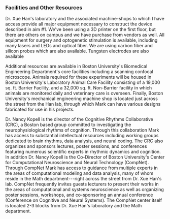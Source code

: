 ### Facilities and Other Resources

Dr. Xue Han's laboratory and the associated machine-shops to which I have access provide all major equipment necessary to construct the device described in aim \#1. We've been using a 3D printer on the first floor, but there are others on campus and we have purchase from vendors as well. All equipment for surgery and optogenetic stimulation is available, including many lasers and LEDs and optical fiber. We are using carbon fiber and silicon probes which are also available. Tungsten electrodes are also available

Additional resources are available in Boston University's Biomedical Engineering Department's core facilities including a scanning confocal microscope. Animals required for these experiments will be housed in Boston University's Laboratory Animal Care Facility consisting of a 19,000 sq. ft. Barrier Facility, and a 32,000 sq. ft. Non-Barrier facility in which animals are monitored daily and veterinary care is overseen. Finally, Boston University's mechanical engineering machine shop is located just across the street from the Han lab, through which Mark can have various designs fabricated for use in his projects.

Dr. Nancy Kopell is the director of the Cognitive Rhythms Collaborative (CRC), a Boston based group committed to investigating the neurophysiological rhythms of cognition. Through this collaboration Mark has access to substantial intellectual resources including working groups dedicated to brain rhythms, data analysis, and neural coding. The CRC also organizes and sponsors lectures, poster sessions, and conferences featuring numerous scientific experts in rhythmic dynamics and cognition. In addition Dr. Nancy Kopell is the Co-Director of Boston University's Center for Computational Neuroscience and Neural Technology (CompNet). Through CompNet Mark has access to guidance from multiple experts in the areas of computational modeling and data analysis, many of whom reside in the Math department---right across the street from Dr. Xue Han's lab. CompNet frequently invites guests lecturers to present their works in the areas of computational and systems neuroscience as well as organizing poster sessions, workshops, and co-sponsoring an annual conference (Conference on Cognitive and Neural Systems). The CompNet center itself is located 2-3 blocks from Dr. Xue Han's laboratory and the Math department.
